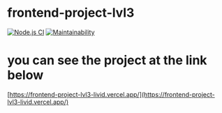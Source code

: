 # frontend-project-lvl3

[![Node.js CI](https://github.com/ggrelaxi/frontend-project-lvl3/workflows/Node%20CI/badge.svg)](https://github.com/ggrelaxi/frontend-project-lvl3/actions)
[![Maintainability](https://api.codeclimate.com/v1/badges/679be092f3474d43f2de/maintainability)](https://codeclimate.com/github/ggrelaxi/frontend-project-lvl3/maintainability)

# you can see the project at the link below

[https://frontend-project-lvl3-livid.vercel.app/](https://frontend-project-lvl3-livid.vercel.app/)